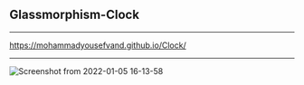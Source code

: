 <h2>Glassmorphism-Clock</h2>

<hr />

https://mohammadyousefvand.github.io/Clock/

<hr />

![Screenshot from 2022-01-05 16-13-58](https://user-images.githubusercontent.com/91375726/148219869-9429fe89-2bf5-432e-b921-600c113e17e4.png)
